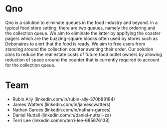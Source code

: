 # Qno
Qno is a solution to eliminate queues in the food industry and beyond. In a typical food store setting, there are two queues, namely the ordering and the collection queue. We aim to eliminate the latter by appifying the coaster pagers which are the buzzing-square blocks often used by stores such as Debonaires to alert that the food is ready.
We aim to free users from standing around the collection counter awaiting their order. Our solution aims to reduce the real estate costs of future food outlet owners by allowing reduction of space around the counter that is currently required to account for the collection queue.

# Team
<ul>
  <li>Rubin Ally (linkedin.com/in/rubin-ally-370b88184)</li>
  <li>James Watters (linkedin.com/in/jamescwatters)</li>
  <li>Nathan Garces (linkedin.com/in/nathan-garces)</li>
  <li>Daniel Nuttall (linkedin.com/in/daniel-nuttall-za)</li>
  <li>Terri Lee (linkedin.com/in/terri-lee-685676138)</li>
  
  

